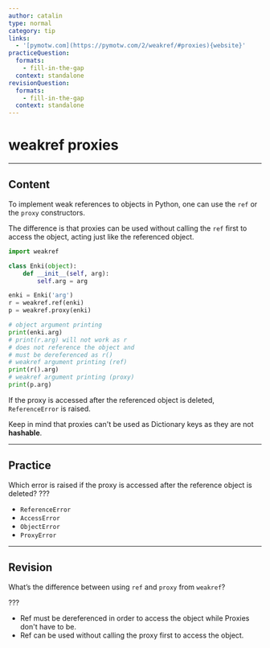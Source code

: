 ```yaml
---
author: catalin
type: normal
category: tip
links:
  - '[pymotw.com](https://pymotw.com/2/weakref/#proxies){website}'
practiceQuestion:
  formats:
    - fill-in-the-gap
  context: standalone
revisionQuestion:
  formats:
    - fill-in-the-gap
  context: standalone
---
```


# weakref proxies


---

## Content

To implement weak references to objects in Python, one can use the `ref` or the `proxy` constructors.

The difference is that proxies can be used without calling the `ref` first to access the object, acting just like the referenced object.

```python
import weakref

class Enki(object):
    def __init__(self, arg):
        self.arg = arg

enki = Enki('arg')
r = weakref.ref(enki)
p = weakref.proxy(enki)

# object argument printing
print(enki.arg)
# print(r.arg) will not work as r
# does not reference the object and
# must be dereferenced as r()
# weakref argument printing (ref)
print(r().arg)
# weakref argument printing (proxy)
print(p.arg)
```

If the proxy is accessed after the referenced object is deleted, `ReferenceError` is raised.

Keep in mind that proxies can't be used as Dictionary keys as they are not **hashable**.


---

## Practice

Which error is raised if the proxy is accessed after the reference object is deleted? ???

- `ReferenceError`
- `AccessError`
- `ObjectError`
- `ProxyError`


---

## Revision

What’s the difference between using `ref` and `proxy` from `weakref`?

???

- Ref must be dereferenced in order to access the object while Proxies don't have to be.
- Ref can be used without calling the proxy first to access the object.
 
